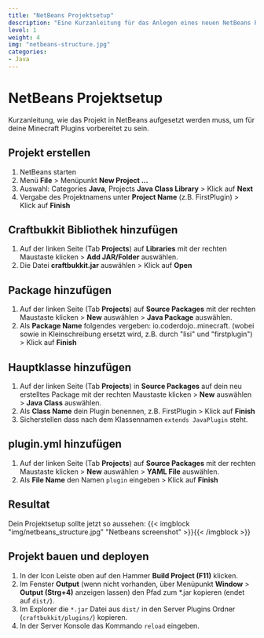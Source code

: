 ```yaml
---
title: "NetBeans Projektsetup"
description: "Eine Kurzanleitung für das Anlegen eines neuen NetBeans Projekts"
level: 1
weight: 4
img: "netbeans-structure.jpg"
categories:
- Java
---
```


# NetBeans Projektsetup

Kurzanleitung, wie das Projekt in NetBeans aufgesetzt werden muss, um für deine Minecraft Plugins vorbereitet zu sein.

## Projekt erstellen

1. NetBeans starten
1. Menü **File** > Menüpunkt **New Project ...**
1. Auswahl: Categories **Java**, Projects **Java Class Library** > Klick auf **Next**
1. Vergabe des Projektnamens unter **Project Name** (z.B. FirstPlugin) > Klick auf **Finish**

## Craftbukkit Bibliothek hinzufügen

1. Auf der linken Seite (Tab **Projects**) auf **Libraries** mit der rechten Maustaste klicken > **Add JAR/Folder** auswählen.
1. Die Datei **craftbukkit.jar** auswählen > Klick auf **Open**

## Package hinzufügen

1. Auf der linken Seite (Tab **Projects**) auf **Source Packages** mit der rechten Maustaste klicken > **New** auswählen > **Java Package** auswählen.
1. Als **Package Name** folgendes vergeben: io.coderdojo.<deinName>.minecraft.<pluginName> (wobei <deinName> sowie <pluginName> in Kleinschreibung ersetzt wird, z.B. durch "lisi" und "firstplugin") > Klick auf **Finish**

## Hauptklasse hinzufügen
1. Auf der linken Seite (Tab **Projects**) in **Source Packages** auf dein neu erstelltes Package mit der rechten Maustaste klicken > **New** auswählen > **Java Class** auswählen.
1. Als **Class Name** dein Plugin benennen, z.B. FirstPlugin > Klick auf **Finish**
1. Sicherstellen dass nach dem Klassennamen `extends JavaPlugin` steht.

##  plugin.yml hinzufügen
1. Auf der linken Seite (Tab **Projects**) auf **Source Packages** mit der rechten Maustaste klicken > **New** auswählen > **YAML File** auswählen.
1. Als **File Name** den Namen `plugin` eingeben > Klick auf **Finish**

##  Resultat
Dein Projektsetup sollte jetzt so aussehen:
{{< imgblock "img/netbeans_structure.jpg" "Netbeans screenshot" >}}{{< /imgblock >}}

##  Projekt bauen und deployen
1. In der Icon Leiste oben auf den Hammer **Build Project (F11)** klicken.
1. Im Fenster **Output** (wenn nicht vorhanden, über Menüpunkt **Window** > **Output (Strg+4)** anzeigen lassen) den Pfad zum *.jar kopieren (endet auf `dist/`).
1. Im Explorer die `*.jar` Datei aus `dist/` in den Server Plugins Ordner (`craftbukkit/plugins/`) kopieren.
1. In der Server Konsole das Kommando `reload` eingeben.

